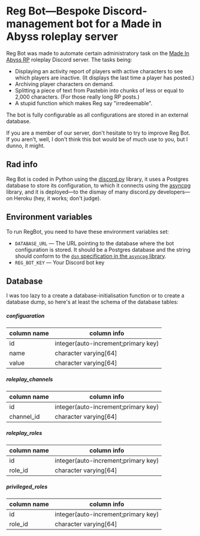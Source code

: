 # Reg Bot—Bespoke Discord-management bot for a Made in Abyss roleplay server

Reg Bot was made to automate certain administratory  task on the [Made In Abyss RP](https://www.reddit.com/r/MadeInAbyss/comments/8wiinr/join_the_made_in_abyss_roleplay_discord/) roleplay Discord server. The tasks being:

* Displaying an activity report of players with active characters to see which players are inactive. (It displays the last time a player has posted.)
* Archiving player characters on demand.
* Splitting a piece of text from Pastebin into chunks of less or equal to 2,000 characters. (For those really long RP posts.)
* A stupid function which makes Reg say "irredeemable".

The bot is fully configurable as all configurations are stored in an external database.

If you are a member of our server, don't hesitate to try to improve Reg Bot. If you aren't, well, I don't think this bot would be of much use to you, but I dunno, it might.

## Rad info

Reg Bot is coded in Python using the [discord.py](https://github.com/Rapptz/discord.py) library, it uses a Postgres database to store its configuration, to which it connects using the [asyncpg](https://github.com/MagicStack/asyncpg) library, and it is deployed—to the dismay of many discord.py developers—on Heroku (hey, it works; don't judge).

## Environment variables

To run RegBot, you need to have these environment variables set:

* `DATABASE_URL` — The URL pointing to the database where the bot configuration is stored. It should be a Postgres database and the string should conform to the [`dsn` specification in the `asyncpg` library](https://magicstack.github.io/asyncpg/current/api/index.html#connection).
* `REG_BOT_KEY` — Your Discord bot key

## Database

I was too lazy to a create a database-initialisation function or to create a database dump, so here's at least the schema of the database tables:

##### configuaration

| column name | column info |
|-------|-----------------------|
| id    |  integer(auto-increment;primary key) |
| name  | character varying[64] |
| value | character varying[64] |

##### roleplay_channels

| column name | column info |
|------------|-----------------------|
| id    |  integer(auto-increment;primary key) |
| channel_id | character varying[64] |

##### roleplay_roles

| column name | column info |
|------------|-----------------------|
| id    |  integer(auto-increment;primary key) |
| role_id | character varying[64] |

##### privileged_roles

| column name | column info |
|------------|-----------------------|
| id    |  integer(auto-increment;primary key) |
| role_id | character varying[64] |